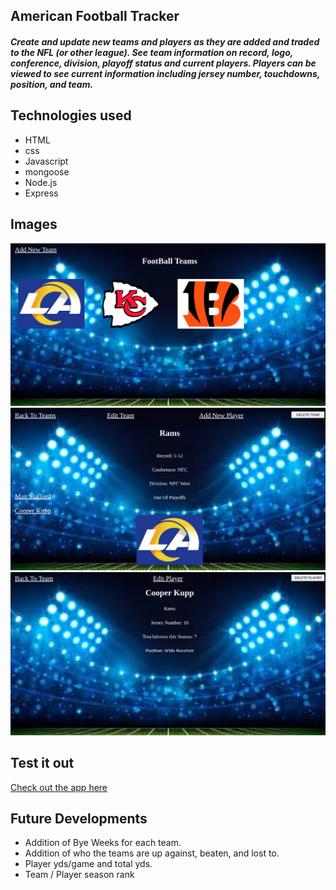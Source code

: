 ## American Football Tracker
##### Create and update new teams and players as they are added and traded to the NFL (or other league). See team information on record, logo, conference, division, playoff status and current players. Players can be viewed to see current information including jersey number, touchdowns, position, and team.
## Technologies used
- HTML
- css
- Javascript
- mongoose
- Node.js
- Express
## Images
![screenshot1](/public/img/TeamPage.png)
![screenshot2](/public/img/TeamInfo.png)
![screenshot3](/public/img/PlayerInfo.png)
## Test it out
[Check out the app here](https://football-tracker20.herokuapp.com/)
## Future Developments
- Addition of Bye Weeks for each team.
- Addition of who the teams are up against, beaten, and lost to.
- Player yds/game and total yds.
- Team / Player season rank